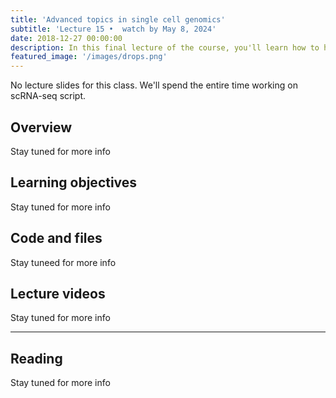 ```yaml
---
title: 'Advanced topics in single cell genomics'
subtitle: 'Lecture 15 •  watch by May 8, 2024'
date: 2018-12-27 00:00:00
description: In this final lecture of the course, you'll learn how to handle multi-omic single cell data.
featured_image: '/images/drops.png'
---
```


No lecture slides for this class.  We'll spend the entire time working on scRNA-seq script.

## Overview

Stay tuned for more info

## Learning objectives

Stay tuned for more info

## Code and files

Stay tuneed for more info

## Lecture videos

Stay tuned for more info

---

## Reading

Stay tuned for more info

